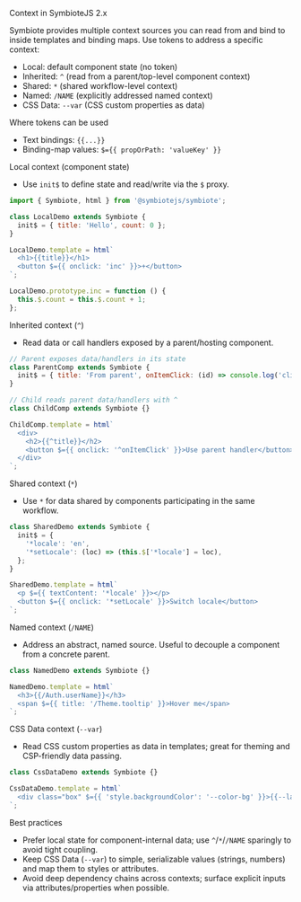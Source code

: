 Context in SymbioteJS 2.x

Symbiote provides multiple context sources you can read from and bind to inside templates and binding maps. Use tokens to address a specific context:

- Local: default component state (no token)
- Inherited: `^` (read from a parent/top-level component context)
- Shared: `*` (shared workflow-level context)
- Named: `/NAME` (explicitly addressed named context)
- CSS Data: `--var` (CSS custom properties as data)

Where tokens can be used

- Text bindings: `{{...}}`
- Binding-map values: `$={{ propOrPath: 'valueKey' }}`

Local context (component state)

- Use `init$` to define state and read/write via the `$` proxy.

```js
import { Symbiote, html } from '@symbiotejs/symbiote';

class LocalDemo extends Symbiote {
  init$ = { title: 'Hello', count: 0 };
}

LocalDemo.template = html`
  <h1>{{title}}</h1>
  <button $={{ onclick: 'inc' }}>+</button>
`;

LocalDemo.prototype.inc = function () {
  this.$.count = this.$.count + 1;
};
```

Inherited context (`^`)

- Read data or call handlers exposed by a parent/hosting component.

```js
// Parent exposes data/handlers in its state
class ParentComp extends Symbiote {
  init$ = { title: 'From parent', onItemClick: (id) => console.log('click', id) };
}

// Child reads parent data/handlers with ^
class ChildComp extends Symbiote {}

ChildComp.template = html`
  <div>
    <h2>{{^title}}</h2>
    <button $={{ onclick: '^onItemClick' }}>Use parent handler</button>
  </div>
`;
```

Shared context (`*`)

- Use `*` for data shared by components participating in the same workflow.

```js
class SharedDemo extends Symbiote {
  init$ = {
    '*locale': 'en',
    '*setLocale': (loc) => (this.$['*locale'] = loc),
  };
}

SharedDemo.template = html`
  <p $={{ textContent: '*locale' }}></p>
  <button $={{ onclick: '*setLocale' }}>Switch locale</button>
`;
```

Named context (`/NAME`)

- Address an abstract, named source. Useful to decouple a component from a concrete parent.

```js
class NamedDemo extends Symbiote {}

NamedDemo.template = html`
  <h3>{{/Auth.userName}}</h3>
  <span $={{ title: '/Theme.tooltip' }}>Hover me</span>
`;
```

CSS Data context (`--var`)

- Read CSS custom properties as data in templates; great for theming and CSP-friendly data passing.

```js
class CssDataDemo extends Symbiote {}

CssDataDemo.template = html`
  <div class="box" $={{ 'style.backgroundColor': '--color-bg' }}>{{--label}}</div>
`;
```

Best practices

- Prefer local state for component-internal data; use `^`/`*`/`/NAME` sparingly to avoid tight coupling.
- Keep CSS Data (`--var`) to simple, serializable values (strings, numbers) and map them to styles or attributes.
- Avoid deep dependency chains across contexts; surface explicit inputs via attributes/properties when possible.
